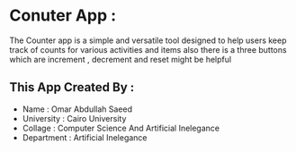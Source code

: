 # Conuter App : 

The Counter app is a simple and versatile tool designed to help users keep track of counts for various activities and items also there is a three buttons which are increment , decrement and reset might be helpful

## This App Created By :
* Name : Omar Abdullah Saeed 
* University : Cairo University
* Collage : Computer Science And Artificial Inelegance
* Department : Artificial Inelegance 
